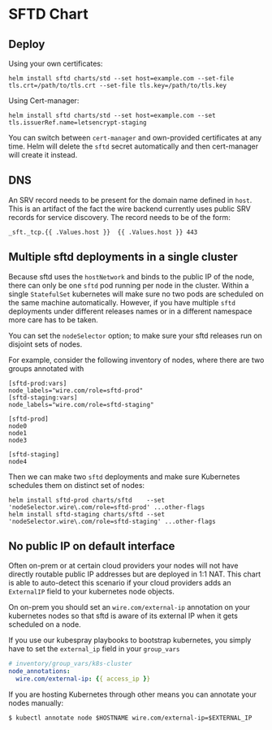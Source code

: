 # SFTD Chart

## Deploy


Using your own certificates:

```
helm install sftd charts/std --set host=example.com --set-file tls.crt=/path/to/tls.crt --set-file tls.key=/path/to/tls.key
```

Using Cert-manager:
```
helm install sftd charts/std --set host=example.com --set tls.issuerRef.name=letsencrypt-staging
```

You can switch between `cert-manager` and own-provided certificates at any
time. Helm will delete the `sftd` secret automatically and then cert-manager
will create it instead.


## DNS

An SRV record needs to be present for the domain name defined in `host`.
This is an artifact of the fact the wire backend currently uses public SRV
records for service discovery. The record needs to be of the form:

```
_sft._tcp.{{ .Values.host }}  {{ .Values.host }} 443
```

## Multiple sftd deployments in a single cluster
Because sftd uses the `hostNetwork` and binds to the public IP of the node,
there can only be one `sftd` pod running per node in the cluster.  Within a
single `StatefulSet` kubernetes will make sure no two pods are scheduled on the
same machine automatically. However, if you have multiple `sftd` deployments under
different releases names or in a different namespace more care has to be taken.

You can set the `nodeSelector` option; to make sure your sftd releases run on disjoint sets of nodes.

For example, consider the following inventory of nodes, where there are two groups
annotated with

```
[sftd-prod:vars]
node_labels="wire.com/role=sftd-prod"
[sftd-staging:vars]
node_labels="wire.com/role=sftd-staging"

[sftd-prod]
node0
node1
node3

[sftd-staging]
node4
```

Then we can make two `sftd` deployments and make sure Kubernetes schedules them on distinct set of nodes:

```
helm install sftd-prod charts/sftd    --set 'nodeSelector.wire\.com/role=sftd-prod' ...other-flags
helm install sftd-staging charts/sftd --set 'nodeSelector.wire\.com/role=sftd-staging' ...other-flags
```

## No public IP on default interface

Often on-prem or at certain cloud providers your nodes will not have directly routable public IP addresses
but are deployed in 1:1 NAT.   This chart is able to auto-detect this scenario if your cloud providers adds
an `ExternalIP` field to your kubernetes node objects.

On on-prem you should set an `wire.com/external-ip` annotation on your kubernetes nodes so that sftd is aware
of its external IP when it gets scheduled on a node.

If you use our kubespray playbooks to bootstrap kubernetes, you simply have to
set the `external_ip` field in your `group_vars`
```yaml
# inventory/group_vars/k8s-cluster
node_annotations:
  wire.com/external-ip: {{ access_ip }}
```

If you are hosting Kubernetes through other means you can annotate your nodes manually:
```
$ kubectl annotate node $HOSTNAME wire.com/external-ip=$EXTERNAL_IP
```







